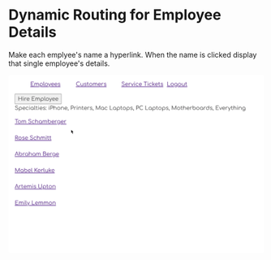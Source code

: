 # Dynamic Routing for Employee Details

Make each emplyee's name a hyperlink. When the name is clicked display that single employee's details.

![animation of displaying single employee details](./images/honey-rae-employee-detail.gif)